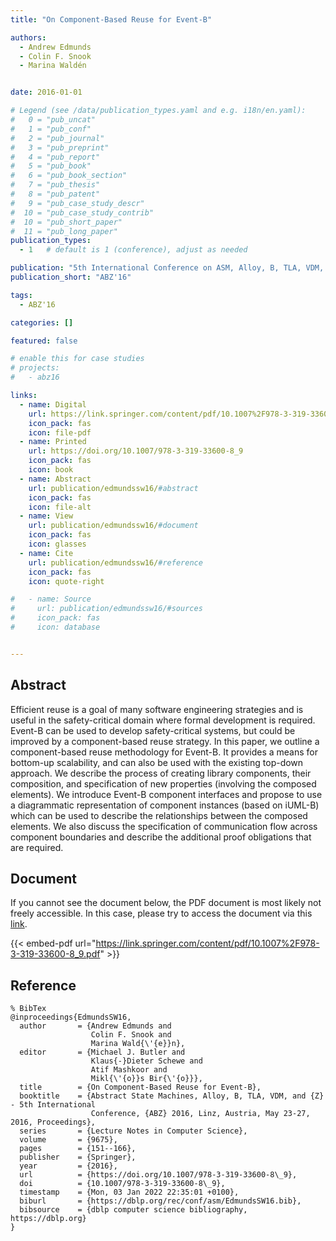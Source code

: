 ```yaml
---
title: "On Component-Based Reuse for Event-B"

authors:
  - Andrew Edmunds
  - Colin F. Snook
  - Marina Waldén


date: 2016-01-01

# Legend (see /data/publication_types.yaml and e.g. i18n/en.yaml): 
#   0 = "pub_uncat"
#   1 = "pub_conf"
#   2 = "pub_journal"
#   3 = "pub_preprint"
#   4 = "pub_report"
#   5 = "pub_book"
#   6 = "pub_book_section"
#   7 = "pub_thesis"
#   8 = "pub_patent"
#   9 = "pub_case_study_descr"
#  10 = "pub_case_study_contrib"
#  10 = "pub_short_paper"
#  11 = "pub_long_paper"
publication_types:
  - 1   # default is 1 (conference), adjust as needed

publication: "5th International Conference on ASM, Alloy, B, TLA, VDM, and Z (ABZ'16)"
publication_short: "ABZ'16"

tags:
  - ABZ'16

categories: []

featured: false

# enable this for case studies
# projects:
#   - abz16

links:
  - name: Digital
    url: https://link.springer.com/content/pdf/10.1007%2F978-3-319-33600-8_9.pdf
    icon_pack: fas
    icon: file-pdf
  - name: Printed
    url: https://doi.org/10.1007/978-3-319-33600-8_9
    icon_pack: fas
    icon: book
  - name: Abstract
    url: publication/edmundssw16/#abstract
    icon_pack: fas
    icon: file-alt
  - name: View
    url: publication/edmundssw16/#document
    icon_pack: fas
    icon: glasses
  - name: Cite
    url: publication/edmundssw16/#reference
    icon_pack: fas
    icon: quote-right

#   - name: Source
#     url: publication/edmundssw16/#sources
#     icon_pack: fas
#     icon: database


---
```


## Abstract

Efficient reuse is a goal of many software engineering strategies and is useful in the safety-critical domain where formal development is required. Event-B can be used to develop safety-critical systems, but could be improved by a component-based reuse strategy. In this paper, we outline a component-based reuse methodology for Event-B. It provides a means for bottom-up scalability, and can also be used with the existing top-down approach. We describe the process of creating library components, their composition, and specification of new properties (involving the composed elements). We introduce Event-B component interfaces and propose to use a diagrammatic representation of component instances (based on iUML-B) which can be used to describe the relationships between the composed elements. We also discuss the specification of communication flow across component boundaries and describe the additional proof obligations that are required.

## Document

If you cannot see the document below, the PDF document is most likely not freely accessible. In this case, please try to access the document via this <a href="https://link.springer.com/content/pdf/10.1007%2F978-3-319-33600-8_9.pdf">link</a>.

{{< embed-pdf url="https://link.springer.com/content/pdf/10.1007%2F978-3-319-33600-8_9.pdf" >}}

## Reference

```
% BibTex
@inproceedings{EdmundsSW16,
  author       = {Andrew Edmunds and
                  Colin F. Snook and
                  Marina Wald{\'{e}}n},
  editor       = {Michael J. Butler and
                  Klaus{-}Dieter Schewe and
                  Atif Mashkoor and
                  Mikl{\'{o}}s Bir{\'{o}}},
  title        = {On Component-Based Reuse for Event-B},
  booktitle    = {Abstract State Machines, Alloy, B, TLA, VDM, and {Z} - 5th International
                  Conference, {ABZ} 2016, Linz, Austria, May 23-27, 2016, Proceedings},
  series       = {Lecture Notes in Computer Science},
  volume       = {9675},
  pages        = {151--166},
  publisher    = {Springer},
  year         = {2016},
  url          = {https://doi.org/10.1007/978-3-319-33600-8\_9},
  doi          = {10.1007/978-3-319-33600-8\_9},
  timestamp    = {Mon, 03 Jan 2022 22:35:01 +0100},
  biburl       = {https://dblp.org/rec/conf/asm/EdmundsSW16.bib},
  bibsource    = {dblp computer science bibliography, https://dblp.org}
}


```

<!-- # add information for case study papers (if available)
## Sources

- **Used formal method:**
  [ASM](/method/asm)
- **Resources and tools:**
  Asmeta

For more information, please contact the <a href ="mailto:silvia.bonfanti@unibg.it;arcaini@nii.ac.jp;angelo.gargantini@unibg.it;scandurra@unibg.it;elvinia.riccobene@unimi.it">authors</a>-->

